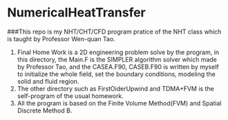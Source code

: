 # NumericalHeatTransfer
###This repo is my NHT/CHT/CFD program pratice of the NHT class which is taught by Professor Wen-quan Tao.
1. Final Home Work is a 2D engineering problem solve by the program, in this directory, the Main.F is the SIMPLER algorithm solver which made by Professor Tao, and the CASEA.F90, CASEB.F90 is written by myself to initialize the whole field, set the boundary conditions, modeling the solid and fluid region.
2. The other directory such as FirstOiderUpwind and TDMA+FVM is the self-program of the usual homework.
3. All the program is based on the Finite Volume Method(FVM) and Spatial Discrete Method B.
